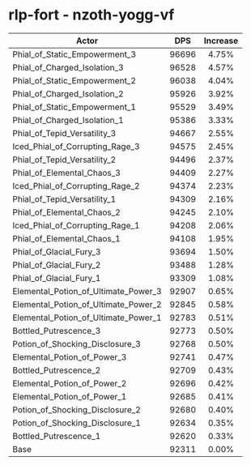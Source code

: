 # rlp-fort - nzoth-yogg-vf
| Actor | DPS | Increase |
|---|:---:|:---:|
|Phial_of_Static_Empowerment_3|96696|4.75%|
|Phial_of_Charged_Isolation_3|96528|4.57%|
|Phial_of_Static_Empowerment_2|96038|4.04%|
|Phial_of_Charged_Isolation_2|95926|3.92%|
|Phial_of_Static_Empowerment_1|95529|3.49%|
|Phial_of_Charged_Isolation_1|95386|3.33%|
|Phial_of_Tepid_Versatility_3|94667|2.55%|
|Iced_Phial_of_Corrupting_Rage_3|94575|2.45%|
|Phial_of_Tepid_Versatility_2|94496|2.37%|
|Phial_of_Elemental_Chaos_3|94409|2.27%|
|Iced_Phial_of_Corrupting_Rage_2|94374|2.23%|
|Phial_of_Tepid_Versatility_1|94309|2.16%|
|Phial_of_Elemental_Chaos_2|94245|2.10%|
|Iced_Phial_of_Corrupting_Rage_1|94208|2.06%|
|Phial_of_Elemental_Chaos_1|94108|1.95%|
|Phial_of_Glacial_Fury_3|93694|1.50%|
|Phial_of_Glacial_Fury_2|93488|1.28%|
|Phial_of_Glacial_Fury_1|93309|1.08%|
|Elemental_Potion_of_Ultimate_Power_3|92907|0.65%|
|Elemental_Potion_of_Ultimate_Power_2|92845|0.58%|
|Elemental_Potion_of_Ultimate_Power_1|92783|0.51%|
|Bottled_Putrescence_3|92773|0.50%|
|Potion_of_Shocking_Disclosure_3|92768|0.50%|
|Elemental_Potion_of_Power_3|92741|0.47%|
|Bottled_Putrescence_2|92709|0.43%|
|Elemental_Potion_of_Power_2|92696|0.42%|
|Elemental_Potion_of_Power_1|92685|0.41%|
|Potion_of_Shocking_Disclosure_2|92680|0.40%|
|Potion_of_Shocking_Disclosure_1|92634|0.35%|
|Bottled_Putrescence_1|92620|0.33%|
|Base|92311|0.00%|
